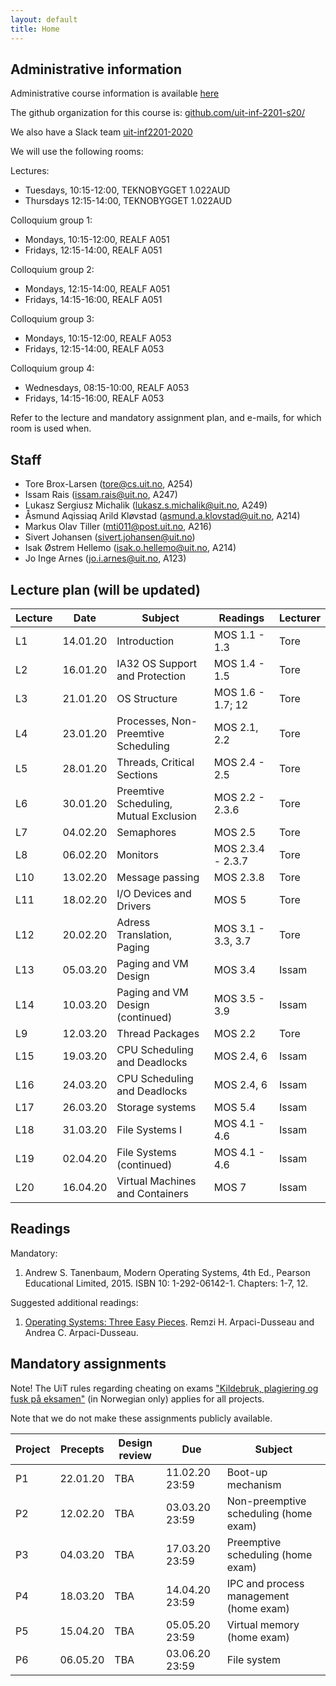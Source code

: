 ```yaml
---
layout: default
title: Home
---
```


## Administrative information

Administrative course information is available [here](https://uit.no/utdanning/emner/emne/641490/inf-2201)

The github organization for this course is: [github.com/uit-inf-2201-s20/](https://github.com/uit-inf-2201-s20/)

We also have a Slack team [uit-inf2201-2020](https://uit-inf2201-2020.slack.com)

We will use the following rooms:

Lectures:
* Tuesdays, 10:15-12:00, TEKNOBYGGET 1.022AUD
* Thursdays 12:15-14:00, TEKNOBYGGET 1.022AUD

Colloquium group 1:
* Mondays, 10:15-12:00, REALF A051
* Fridays, 12:15-14:00, REALF A051

Colloquium group 2:
* Mondays, 12:15-14:00, REALF A051
* Fridays, 14:15-16:00, REALF A051

Colloquium group 3:
* Mondays, 10:15-12:00, REALF A053
* Fridays, 12:15-14:00, REALF A053

Colloquium group 4:
* Wednesdays, 08:15-10:00, REALF A053
* Fridays, 14:15-16:00, REALF A053

Refer to the lecture and mandatory assignment plan, and e-mails, for which room is used when.

## Staff

* Tore Brox-Larsen (tore@cs.uit.no, A254)
* Issam Rais (issam.rais@uit.no, A247)
* Lukasz Sergiusz Michalik (lukasz.s.michalik@uit.no, A249)
* Åsmund Aqissiaq Arild Kløvstad (asmund.a.klovstad@uit.no, A214)
* Markus Olav Tiller (mti011@post.uit.no, A216)
* Sivert Johansen (sivert.johansen@uit.no)
* Isak Østrem Hellemo (isak.o.hellemo@uit.no, A214)
* Jo Inge Arnes (jo.i.arnes@uit.no, A123)

## Lecture plan (will be updated)

| Lecture | Date | Subject	    | Readings  | Lecturer  |
|---------|------|--------------|-----------|-----------|
| L1  | 14.01.20 | Introduction | MOS 1.1 - 1.3  | Tore |
| L2  | 16.01.20 | IA32 OS Support and Protection| MOS 1.4 - 1.5 | Tore |
| L3  | 21.01.20 | OS Structure | MOS 1.6 - 1.7; 12 | Tore |
| L4  | 23.01.20 | Processes, Non-Preemtive Scheduling | MOS 2.1, 2.2 | Tore |
| L5  | 28.01.20 | Threads, Critical Sections | MOS 2.4 - 2.5 | Tore |
| L6  | 30.01.20 | Preemtive Scheduling, Mutual Exclusion | MOS 2.2 - 2.3.6 | Tore |
| L7  | 04.02.20 | Semaphores | MOS 2.5 | Tore |
| L8  | 06.02.20 | Monitors | MOS 2.3.4 - 2.3.7 | Tore |
| L10 | 13.02.20 | Message passing | MOS 2.3.8 | Tore |
| L11 | 18.02.20 | I/O Devices and Drivers | MOS 5 | Tore |
| L12 | 20.02.20 | Adress Translation, Paging | MOS 3.1 - 3.3, 3.7| Tore |
| L13 | 05.03.20 | Paging and VM Design | MOS 3.4 | Issam |
| L14 | 10.03.20 | Paging and VM Design (continued) | MOS 3.5 - 3.9 | Issam |
| L9  | 12.03.20 | Thread Packages | MOS 2.2 | Tore |
| L15 | 19.03.20 | CPU Scheduling and Deadlocks | MOS 2.4, 6 | Issam |
| L16 | 24.03.20 | CPU Scheduling and Deadlocks | MOS 2.4, 6 | Issam |
| L17 | 26.03.20 | Storage systems | MOS 5.4 | Issam |
| L18 | 31.03.20 | File Systems I | MOS 4.1 - 4.6 | Issam |
| L19 | 02.04.20 | File Systems (continued) | MOS 4.1 - 4.6 | Issam |
| L20 | 16.04.20 | Virtual Machines and Containers | MOS 7 | Issam |



## Readings

Mandatory:

1. Andrew S. Tanenbaum, Modern Operating Systems, 4th Ed., Pearson Educational Limited, 2015. ISBN 10: 1-292-06142-1. Chapters: 1-7, 12.

Suggested additional readings:

1. [Operating Systems: Three Easy Pieces](http://pages.cs.wisc.edu/~remzi/OSTEP/). Remzi H. Arpaci-Dusseau and Andrea C. Arpaci-Dusseau.


## Mandatory assignments

Note! The UiT rules regarding cheating on exams ["Kildebruk, plagiering og fusk på eksamen"](https://uit.no/om/enhet/artikkel?p_document_id=473719&p_dimension_id=88138&men=28714) (in Norwegian only) applies for all projects.

Note that we do not make these assignments publicly available.

| Project |	Precepts | Design review | Due | Subject|
|---------|----------|----------|----------|---------|
| P1      | 22.01.20 | TBA      | 11.02.20 23:59 | Boot-up mechanism |
| P2      | 12.02.20 | TBA      | 03.03.20 23:59 | Non-preemptive scheduling (home exam) |
| P3      | 04.03.20 | TBA      | 17.03.20 23:59 | Preemptive scheduling (home exam) |
| P4      | 18.03.20 | TBA      | 14.04.20 23:59 | IPC and process management (home exam) |
| P5      | 15.04.20 | TBA      | 05.05.20 23:59 | Virtual memory (home exam) |
| P6      | 06.05.20 | TBA      | 03.06.20 23:59 | File system |

